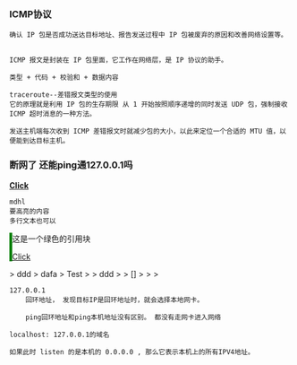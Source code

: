### ICMP协议

    确认 IP 包是否成功送达目标地址、报告发送过程中 IP 包被废弃的原因和改善网络设置等。


    ICMP 报文是封装在 IP 包里面，它工作在网络层，是 IP 协议的助手。

    类型 + 代码 + 校验和 + 数据内容

    traceroute--差错报文类型的使用
    它的原理就是利用 IP 包的生存期限 从 1 开始按照顺序递增的同时发送 UDP 包，强制接收 ICMP 超时消息的一种方法。

    发送主机端每次收到 ICMP 差错报文时就减少包的大小，以此来定位一个合适的 MTU 值，以便能到达目标主机。

### 断网了 还能ping通127.0.0.1吗

**[Click](https://www.baidu.com)**
```
mdhl
要高亮的内容
多行文本也可以
```



<div style="border-left: 5px solid green;">
这是一个绿色的引用块
  
[Click](https://www.baidu.com)
</div>
> ddd
> dafa
> Test
>
> ddd 
> 
> []
> 
> 
> 


    127.0.0.1
        回环地址， 发现目标IP是回环地址时，就会选择本地网卡。

        ping回环地址和ping本机地址没有区别。 都没有走网卡进入网络

    localhost: 127.0.0.1的域名

    如果此时 listen 的是本机的 0.0.0.0 , 那么它表示本机上的所有IPV4地址。